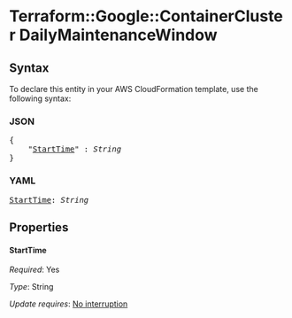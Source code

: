 # Terraform::Google::ContainerCluster DailyMaintenanceWindow

## Syntax

To declare this entity in your AWS CloudFormation template, use the following syntax:

### JSON

<pre>
{
    "<a href="#starttime" title="StartTime">StartTime</a>" : <i>String</i>
}
</pre>

### YAML

<pre>
<a href="#starttime" title="StartTime">StartTime</a>: <i>String</i>
</pre>

## Properties

#### StartTime

_Required_: Yes

_Type_: String

_Update requires_: [No interruption](https://docs.aws.amazon.com/AWSCloudFormation/latest/UserGuide/using-cfn-updating-stacks-update-behaviors.html#update-no-interrupt)

